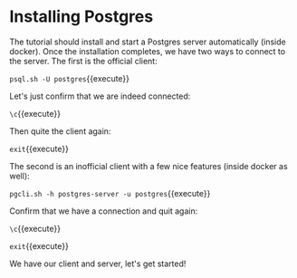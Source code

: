 # Installing Postgres

The tutorial should install and start a Postgres server automatically (inside
docker). Once the installation completes, we have two ways to connect to the
server. The first is the official client:

`psql.sh -U postgres`{{execute}}

Let's just confirm that we are indeed connected:

`\c`{{execute}}

Then quite the client again:

`exit`{{execute}}

The second is an inofficial client with a few nice features (inside docker as
well):

`pgcli.sh -h postgres-server -u postgres`{{execute}}

Confirm that we have a connection and quit again:

`\c`{{execute}}

`exit`{{execute}}

We have our client and server, let's get started!